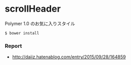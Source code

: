 # scrollHeader

Polymer 1.0 <paper-scroll-header-panel> のお気に入りスタイル

```
$ bower install
```

### Report
* http://daiiz.hatenablog.com/entry/2015/09/28/164859
